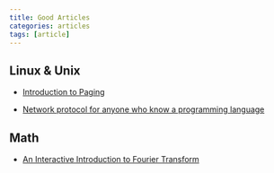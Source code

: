 ```yaml
---
title: Good Articles
categories: articles
tags: [article]
---
```


## Linux & Unix
- [Introduction to Paging](https://os.phil-opp.com/paging-introduction/)

- [Network protocol for anyone who know a programming language](https://www.destroyallsoftware.com/compendium/network-protocols?share_key=97d3ba4c24d21147)

## Math
- [An Interactive Introduction to Fourier Transform](http://www.jezzamon.com/fourier/index.html)
